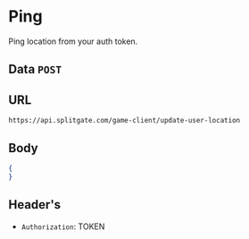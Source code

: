 # Ping
Ping location from your auth token.

## Data `POST`

## URL

`https://api.splitgate.com/game-client/update-user-location`

## Body
```json
{
}
```

## Header's
- `Authorization`: TOKEN